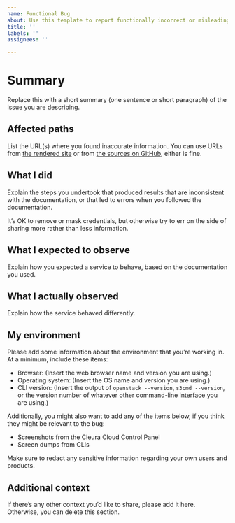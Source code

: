 ```yaml
---
name: Functional Bug
about: Use this template to report functionally incorrect or misleading documentation.
title: ''
labels: ''
assignees: ''

---
```


# Summary

Replace this with a short summary (one sentence or short paragraph) of
the issue you are describing.

## Affected paths

List the URL(s) where you found inaccurate information. You can use
URLs from [the rendered site](https://docs.cleura.cloud) or from [the
sources on GitHub](https://github.com/citynetwork/docs), either is
fine.

## What I did

Explain the steps you undertook that produced results that are
inconsistent with the documentation, or that led to errors when you
followed the documentation.

It’s OK to remove or mask credentials, but otherwise try to err on the
side of sharing more rather than less information.

## What I expected to observe

Explain how you expected a service to behave, based on the
documentation you used.

## What I actually observed

Explain how the service behaved differently.

## My environment

Please add some information about the environment that you’re working
in. At a minimum, include these items:

* Browser: (Insert the web browser name and version you are using.)
* Operating system: (Insert the OS name and version you are using.)
* CLI version: (Insert the output of `openstack --version`, `s3cmd
  --version`, or the version number of whatever other command-line
  interface you are using.)

Additionally, you might also want to add any of the items below, if
you think they might be relevant to the bug:

* Screenshots from the Cleura Cloud Control Panel
* Screen dumps from CLIs

Make sure to redact any sensitive information regarding your own users
and products.

## Additional context

If there’s any other context you’d like to share, please add it
here. Otherwise, you can delete this section.
